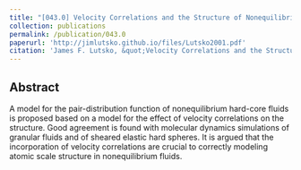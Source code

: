 ```yaml
---
title: "[043.0] Velocity Correlations and the Structure of Nonequilibrium Hard-Core Fluids"
collection: publications
permalink: /publication/043.0
paperurl: 'http://jimlutsko.github.io/files/Lutsko2001.pdf'
citation: 'James F. Lutsko, &quot;Velocity Correlations and the Structure of Nonequilibrium Hard-Core Fluids&quot;, <i>Phys. Rev. Lett.</i>, <strong>86</strong>, 3344 (2001)'
---
```

Abstract
---
A model for the pair-distribution function of nonequilibrium hard-core fluids is proposed based on a model for the effect of velocity correlations on the structure. Good agreement is found with molecular dynamics simulations of granular fluids and of sheared elastic hard spheres. It is argued that the incorporation of velocity correlations are crucial to correctly modeling atomic scale structure in nonequilibrium fluids.
